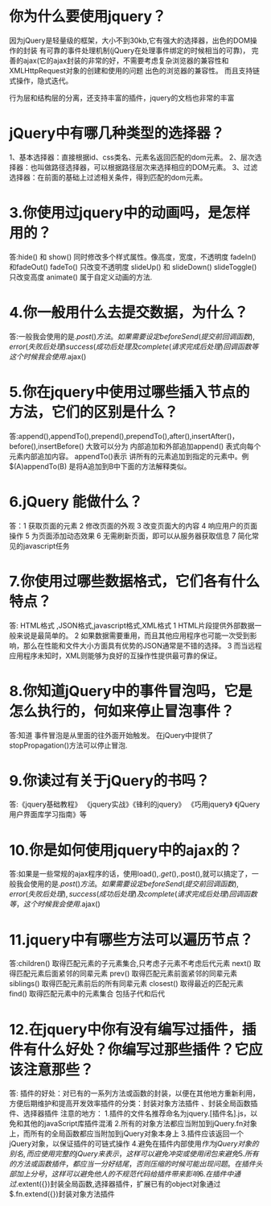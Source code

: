 # 你为什么要使用jquery？

因为jQuery是轻量级的框架，大小不到30kb,它有强大的选择器，出色的DOM操作的封装
有可靠的事件处理机制(jQuery在处理事件绑定的时候相当的可靠)，
完善的ajax(它的ajax封装的非常的好，不需要考虑复杂浏览器的兼容性和XMLHttpRequest对象的创建和使用的问题
出色的浏览器的兼容性。 而且支持链式操作，隐式迭代。

行为层和结构层的分离，还支持丰富的插件，jquery的文档也非常的丰富

# jQuery中有哪几种类型的选择器？

 1、基本选择器：直接根据id、css类名、元素名返回匹配的dom元素。
2、层次选择器：也叫做路径选择器，可以根据路径层次来选择相应的DOM元素。
3、过滤选择器：在前面的基础上过滤相关条件，得到匹配的dom元素。



# 3.你使用过jquery中的动画吗，是怎样用的？

答:hide() 和 show() 同时修改多个样式属性。像高度，宽度，不透明度
   fadeIn() 和fadeOut() fadeTo() 只改变不透明度
   slideUp() 和 slideDown() slideToggle() 只改变高度
   animate() 属于自定义动画的方法.

# 4.你一般用什么去提交数据，为什么？

答:一般我会使用的是$.post() 方法。
如果需要设定beforeSend(提交前回调函数),error(失败后处理)
success(成功后处理及complete(请求完成后处理)回调函数等
这个时候我会使用$.ajax()

# 5.你在jquery中使用过哪些插入节点的方法，它们的区别是什么？

答:append(),appendTo(),prepend(),prependTo(),after(),insertAfter()，before(),insertBefore()
大致可以分为 内部追加和外部追加append() 表式向每个元素内部追加内容。
appendTo()表示 讲所有的元素追加到指定的元素中。例$(A)appendTo(B) 是将A追加到B中下面的方法解释类似。

# 6.jQuery 能做什么？

答：1 获取页面的元素
    2 修改页面的外观
    3 改变页面大的内容
    4 响应用户的页面操作
    5 为页面添加动态效果
    6 无需刷新页面，即可以从服务器获取信息
    7 简化常见的javascript任务

# 7.你使用过哪些数据格式，它们各有什么特点？

答: HTML格式 ,JSON格式,javascript格式,XML格式
    1 HTML片段提供外部数据一般来说是最简单的。
    2 如果数据需要重用，而且其他应用程序也可能一次受到影响，那么在性能和文件大小方面具有优势的JSON通常是不错的选择。
    3 而当远程应用程序未知时，XML则能够为良好的互操作性提供最可靠的保证。

# 8.你知道jQuery中的事件冒泡吗，它是怎么执行的，何如来停止冒泡事件？

答:知道 事件冒泡是从里面的往外面开始触发。
   在jQuery中提供了stopPropagation()方法可以停止冒泡.

# 9.你读过有关于jQuery的书吗？

答:《jquery基础教程》 《jquery实战》《锋利的jquery》 《巧用jquery》  《jQuery用户界面库学习指南》等

# 10.你是如何使用jquery中的ajax的？

答:如果是一些常规的ajax程序的话，使用load(),$.get(),$.post(),就可以搞定了，一般我会使用的是$.post() 方法。
如果需要设定beforeSend(提交前回调函数),error(失败后处理),
success(成功后处理)及complete(请求完成后处理)回调函数等，这个时候我会使用$.ajax()

# 11.jquery中有哪些方法可以遍历节点？

答:children() 取得匹配元素的子元素集合,只考虑子元素不考虑后代元素 next() 取得匹配元素后面紧邻的同辈元素
    prev() 取得匹配元素前面紧邻的同辈元素
    siblings() 取得匹配元素前后的所有同辈元素
    closest() 取得最近的匹配元素
    find() 取得匹配元素中的元素集合 包括子代和后代

# 12.在jquery中你有没有编写过插件，插件有什么好处？你编写过那些插件？它应该注意那些？

答: 插件的好处：对已有的一系列方法或函数的封装，以便在其他地方重新利用，
   方便后期维护和提高开发效率插件的分类：封装对象方法插件 、封装全局函数插件、选择器插件
注意的地方：
    1.插件的文件名推荐命名为jquery.[插件名].js，以免和其他的javaScript库插件混淆
    2.所有的对象方法都应当附加到jQuery.fn对象上，而所有的全局函数都应当附加到jQuery对象本身上
    3.插件应该返回一个jQuery对象，以保证插件的可链式操作
    4.避免在插件内部使用$作为jQuery对象的别名,而应使用完整的jQuery来表示，这样可以避免冲突或使用闭包来避免
    5.所有的方法或函数插件，都应当一分好结尾，否则压缩的时候可能出现问题。在插件头部加上分号，
    这样可以避免他人的不规范代码给插件带来影响
    6.在插件中通过$.extent({})封装全局函数,选择器插件，扩展已有的object对象通过$.fn.extend({})封装对象方法插件


